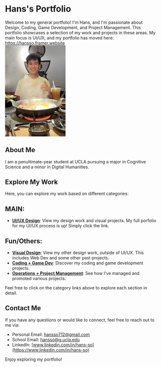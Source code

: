 # Hans's Portfolio

Welcome to my general portfolio! I'm Hans, and I'm passionate about Design, Coding, Game Development, and Project Management. This portfolio showcases a selection of my work and projects in these areas. 
My main focus is UI/UX, and my portfolio has moved here: https://hansso.framer.website
<br>
<img src="Github Portfolio Pictures/menhotpot.PNG" width="200"/>

## About Me

I am a penultimate-year student at UCLA pursuing a major in Cognitive Science and a minor in Digital Humanities.

## Explore My Work

Here, you can explore my work based on different categories:

## MAIN: 
- [**UI/UX Design**](https://hansso.framer.website/): View my design work and visual projects. My full porfolio for my UI/UX process is up! Simply click the link.

## Fun/Others:
- [**Visual Design**](design/README.md): View my other design work, outside of UI/UX. This includes Web Dev and some other past projects. 
- [**Coding + Game Dev**](coding/README.md): Discover my coding and game development projects.
- [**Operations + Project Management**](project-product-management/README.md): See how I've managed and promoted various projects.

Feel free to click on the category links above to explore each section in detail.

## Contact Me

If you have any questions or would like to connect, feel free to reach out to me via:

- Personal Email: hansso712@gmail.com
- School Email: hansso@g.ucla.edu
- LinkedIn: [www.linkedin.com/in/hans-so](https://www.linkedin.com/in/hans-so)

Enjoy exploring my portfolio!

